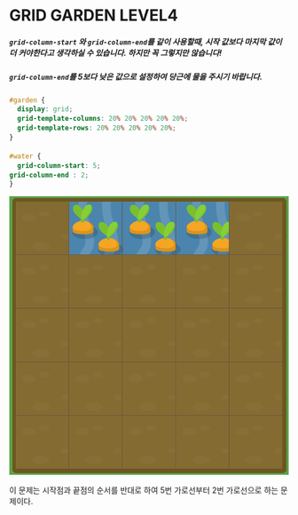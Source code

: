 # GRID GARDEN LEVEL4

##### `grid-column-start` 와 `grid-column-end`를 같이 사용할때, 시작 값보다 마지막 값이 더 커야한다고 생각하실 수 있습니다. 하지만 꼭 그렇지만 않습니다!

##### `grid-column-end`를 5보다 낮은 값으로 설정하여 당근에 물을 주시기 바랍니다.

```css
#garden {
  display: grid;
  grid-template-columns: 20% 20% 20% 20% 20%;
  grid-template-rows: 20% 20% 20% 20% 20%;
}

#water {
  grid-column-start: 5;
grid-column-end : 2;
}
```

![level4](../assets/level4.png)

이 문제는 시작점과 끝점의 순서를 반대로 하여 5번 가로선부터 2번 가로선으로 하는 문제이다.